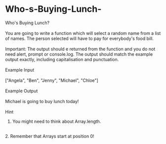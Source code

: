 # Who-s-Buying-Lunch-
Who's Buying Lunch?
<br><br>
You are going to write a function which will select a random name from a list of names. The person selected will have to pay for everybody's food bill.
<br><br>
Important: The output should e returned from the function and you do not need alert, prompt or console.log. The output should match the example output exactly, including capitalisation and punctuation.
<br><br>
Example Input
<br><br>
["Angela", "Ben", "Jenny", "Michael", "Chloe"]
<br><br>
Example Output
<br><br>
Michael is going to buy lunch today!
<br><br>
Hint
<br>
1. You might need to think about Array.length.
<br>
2. Remember that Arrays start at position 0!

  
